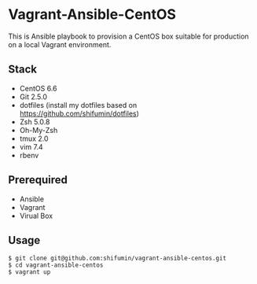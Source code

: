 Vagrant-Ansible-CentOS
===============
This is Ansible playbook to provision a CentOS box suitable for production on a local Vagrant environment.

## Stack
* CentOS 6.6
* Git 2.5.0
* dotfiles (install my dotfiles based on https://github.com/shifumin/dotfiles)
* Zsh 5.0.8
* Oh-My-Zsh
* tmux 2.0
* vim 7.4
* rbenv

## Prerequired
* Ansible
* Vagrant
* Virual Box

## Usage

```
$ git clone git@github.com:shifumin/vagrant-ansible-centos.git
$ cd vagrant-ansible-centos
$ vagrant up
```
